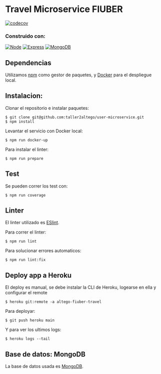 # Travel Microservice FIUBER

[![codecov](https://codecov.io/github/taller2altego/travel-microservice/branch/main/graph/badge.svg?token=HXJYL9RXD4)](https://codecov.io/github/taller2altego/travel-microservice)

### Construido con:

[![Node][Node.js]][Node-url]
[![Express][Express.js]][Express-url]
[![MongoDB][PostgreSQL]][PostgreSQL-url]

<!-- MARKDOWN LINKS & IMAGES -->
<!-- https://www.markdownguide.org/basic-syntax/#reference-style-links -->
[Node.js]: https://img.shields.io/badge/Node.js-43853D?style=for-the-badge&logo=node.js&logoColor=white
[Node-url]: https://nodejs.org/en/
[Express.js]: https://img.shields.io/badge/Express.js-404D59?style=for-the-badge
[Express-url]: https://expressjs.com/es/
[PostgreSQL]: https://img.shields.io/badge/MongoDB-%234ea94b.svg?style=for-the-badge&logo=mongodb&logoColor=white
[PostgreSQL-url]: https://www.mongodb.com/

## Dependencias

Utilizamos [npm](https://www.npmjs.com/) como gestor de paquetes, y [Docker](https://www.docker.com/) para el despliegue local.


## Instalacion:

Clonar el repositorio e instalar paquetes:

    $ git clone git@github.com:taller2altego/user-microservice.git
    $ npm install

Levantar el servicio con Docker local:

    $ npm run docker-up

Para instalar el linter:

    $ npm run prepare

## Test

Se pueden correr los test con:

    $ npm run coverage

## Linter
El linter utilizado es [ESlint](https://eslint.org/).

Para correr el linter:

    $ npm run lint

Para solucionar errores automaticos:

    $ npm run lint:fix

## Deploy app a Heroku

El deploy es manual, se debe instalar la CLI de Heroku, logearse en ella y configurar el remote

    $ heroku git:remote -a altego-fiuber-travel

Para deployar:

    $ git push heroku main

Y para ver los ultimos logs:

    $ heroku logs --tail

## Base de datos: MongoDB

La base de datos usada es [MongoDB](https://www.mongodb.com/).
